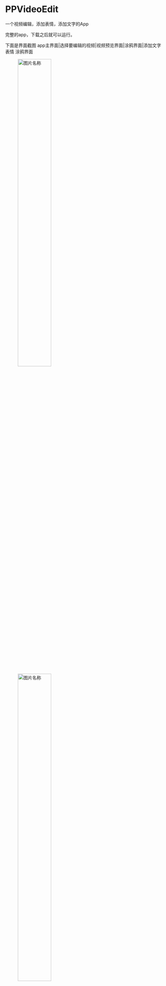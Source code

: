 # PPVideoEdit
一个视频编辑，添加表情，添加文字的App


完整的app，下载之后就可以运行。

下面是界面截图
 app主界面|选择要编辑的视频|视频预览界面|涂鸦界面|添加文字 表情 涂鸦界面
 
 <figure class="images">
 <img src="https://github.com/heguowen/PPVideoEdit/blob/master/screenshots/1.jpg" width = 50% height = 50% alt="图片名称" align=center />

 <img src="https://github.com/heguowen/PPVideoEdit/blob/master/screenshots/2.jpg" width = 50% height = 50% alt="图片名称" align=center />

 <img src="https://github.com/heguowen/PPVideoEdit/blob/master/screenshots/3.jpg" width = 50% height = 50% alt="图片名称" align=center />
 <img src="https://github.com/heguowen/PPVideoEdit/blob/master/screenshots/4.jpg" width = 50% height = 50% alt="图片名称" align=center />

 <img src="https://github.com/heguowen/PPVideoEdit/blob/master/screenshots/5.jpg" width = 50% height = 50% alt="图片名称" align=center />

 <img src="https://github.com/heguowen/PPVideoEdit/blob/master/screenshots/6.jpg" width = 50% height = 50% alt="图片名称" align=center />
</figure>


